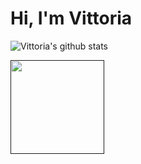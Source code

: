 # Hi, I'm Vittoria

![Vittoria's github stats](https://github-readme-stats.vercel.app/api?username=viborotto&show_icons=true&theme=tokyonight)


<a href=""><img align="left" width="150" height="150" src="https://github.com/viborotto/viborotto/blob/main/octocatvi/octacat-vi.gif"></a>

